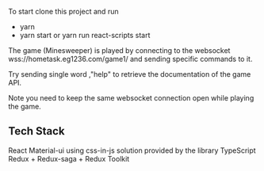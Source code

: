 To start clone this project and run

- yarn
- yarn start or yarn run react-scripts start

The game (Minesweeper) is played by connecting to the websocket wss://hometask.eg1236.com/game1/ and sending specific commands to it. 

Try sending single word ‚"help" to retrieve the documentation of the game API. 

Note you need to keep the same websocket connection open while playing the game.


## Tech Stack
React
Material-ui using css-in-js solution provided by the library
TypeScript
Redux + Redux-saga + Redux Toolkit